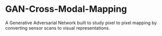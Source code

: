# GAN-Cross-Modal-Mapping
A Generative Adversarial Network built to study pixel to pixel mapping by converting sensor scans to visual representations.
